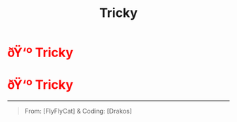 ﻿---
lang: en-US
title: Tricky
prev: Stealer
next: 
---
# <font color=red>ðŸ‘º <b>Tricky</b></font> <Badge text="Impostor" type="tip" vertical="middle"/>
# <font color=red>ðŸ‘º <b>Tricky</b></font> <Badge text="Impostor" type="tip" vertical="middle"/>
---

> From: [FlyFlyCat] & Coding: [Drakos]

